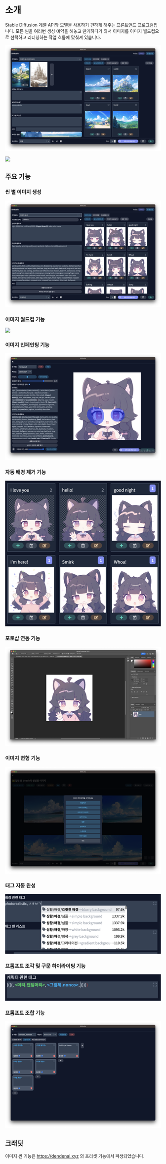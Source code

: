 # 소개
Stable Diffusion 계열 API와 모델을 사용하기 편하게 해주는 프론트앤드 프로그램입니다. 모든 씬을 여러번 생성 예약을 해놓고 딴거하다가 와서 이미지를 이미지 월드컵으로 선택하고 리터칭하는 작업 흐름에 맞춰져 있습니다.

![](images/img1.png)

![](images/img2.png)

## 주요 기능

### 씬 별 이미지 생성
![](images/img3.png)

### 이미지 월드컵 기능

![](images/img8.png)
	
### 이미지 인페인팅 기능

![](images/img4.png)

### 자동 배경 제거 기능

![](images/img6.png)

### 포토샵 연동 기능

![](images/img5.png)

### 이미지 변형 기능

![](images/img9.png)

### 태그 자동 완성

![](images/img10.png)

###  프롬프트 조각 및 구문 하이라이팅 기능

![](images/img111.png)

### 프롬프트 조합 기능

![](images/img7.png)

## 크래딧

이미지 씬 기능은 https://dendenai.xyz 의 프리셋 기능에서 파생되었습니다.
